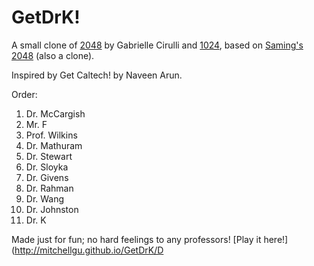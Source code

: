 # GetDrK!
A small clone of [2048](http://gabrielecirulli.github.io/2048/) by Gabrielle Cirulli and [1024](https://play.google.com/store/apps/details?id=com.veewo.a1024), based on [Saming's 2048](http://saming.fr/p/2048/) (also a clone).

Inspired by Get Caltech! by Naveen Arun.

Order:
1. Dr. McCargish
2. Mr. F
3. Prof. Wilkins
4. Dr. Mathuram
5. Dr. Stewart
6. Dr. Sloyka
7. Dr. Givens
8. Dr. Rahman
9. Dr. Wang
10. Dr. Johnston
11. Dr. K

Made just for fun; no hard feelings to any professors! [Play it here!](http://mitchellgu.github.io/GetDrK/D